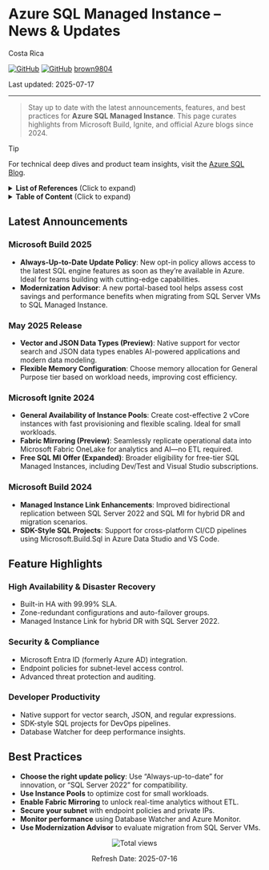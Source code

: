 # Azure SQL Managed Instance – News & Updates

Costa Rica

[![GitHub](https://badgen.net/badge/icon/github?icon=github&label)](https://github.com)
[![GitHub](https://img.shields.io/badge/--181717?logo=github&logoColor=ffffff)](https://github.com/)
[brown9804](https://github.com/brown9804)

Last updated: 2025-07-17

----------

> Stay up to date with the latest announcements, features, and best practices for **Azure SQL Managed Instance**. This page curates highlights from Microsoft Build, Ignite, and official Azure blogs since 2024.

> [!TIP]  
> For technical deep dives and product team insights, visit the [Azure SQL Blog](https://techcommunity.microsoft.com/t5/azure-sql-blog/bg-p/AzureSQLBlog).

<details>
<summary><b>List of References</b> (Click to expand)</summary>

- [What’s New in Azure SQL Managed Instance](https://learn.microsoft.com/azure/azure-sql/managed-instance/doc-changes-updates-release-notes-whats-new)
- [Azure SQL Managed Instance Updates – Ignite 2024](https://techcommunity.microsoft.com/blog/azuresqlblog/azure-sql-managed-instance-updates-%E2%80%93-msignite-2024/4305772)
- [Azure SQL Documentation](https://learn.microsoft.com/azure/azure-sql/)
- [Azure Updates – SQL](https://azure.microsoft.com/updates/?product=sql-managed-instance)

</details>

<details>
<summary><b>Table of Content</b> (Click to expand)</summary>

- [Latest Announcements](#latest-announcements)
    - [Microsoft Build 2025](#microsoft-build-2025)
    - [May 2025 Release](#may-2025-release)
    - [Microsoft Ignite 2024](#microsoft-ignite-2024)
    - [Microsoft Build 2024](#microsoft-build-2024)
- [Feature Highlights](#feature-highlights)
    - [High Availability & Disaster Recovery](#high-availability--disaster-recovery)
    - [Security & Compliance](#security--compliance)
    - [Developer Productivity](#developer-productivity)
- [Best Practices](#best-practices)

</details>

## Latest Announcements

### Microsoft Build 2025

- **Always-Up-to-Date Update Policy**: New opt-in policy allows access to the latest SQL engine features as soon as they’re available in Azure. Ideal for teams building with cutting-edge capabilities.  
- **Modernization Advisor**: A new portal-based tool helps assess cost savings and performance benefits when migrating from SQL Server VMs to SQL Managed Instance.

### May 2025 Release

- **Vector and JSON Data Types (Preview)**: Native support for vector search and JSON data types enables AI-powered applications and modern data modeling.  
- **Flexible Memory Configuration**: Choose memory allocation for General Purpose tier based on workload needs, improving cost efficiency.

### Microsoft Ignite 2024

- **General Availability of Instance Pools**: Create cost-effective 2 vCore instances with fast provisioning and flexible scaling. Ideal for small workloads.  
- **Fabric Mirroring (Preview)**: Seamlessly replicate operational data into Microsoft Fabric OneLake for analytics and AI—no ETL required.  
- **Free SQL MI Offer (Expanded)**: Broader eligibility for free-tier SQL Managed Instances, including Dev/Test and Visual Studio subscriptions.

### Microsoft Build 2024

- **Managed Instance Link Enhancements**: Improved bidirectional replication between SQL Server 2022 and SQL MI for hybrid DR and migration scenarios.  
- **SDK-Style SQL Projects**: Support for cross-platform CI/CD pipelines using Microsoft.Build.Sql in Azure Data Studio and VS Code.


## Feature Highlights

### High Availability & Disaster Recovery

- Built-in HA with 99.99% SLA.  
- Zone-redundant configurations and auto-failover groups.  
- Managed Instance Link for hybrid DR with SQL Server 2022.

### Security & Compliance

- Microsoft Entra ID (formerly Azure AD) integration.  
- Endpoint policies for subnet-level access control.  
- Advanced threat protection and auditing.

### Developer Productivity

- Native support for vector search, JSON, and regular expressions.  
- SDK-style SQL projects for DevOps pipelines.  
- Database Watcher for deep performance insights.


## Best Practices

- **Choose the right update policy**: Use “Always-up-to-date” for innovation, or “SQL Server 2022” for compatibility.  
- **Use Instance Pools** to optimize cost for small workloads.  
- **Enable Fabric Mirroring** to unlock real-time analytics without ETL.  
- **Secure your subnet** with endpoint policies and private IPs.  
- **Monitor performance** using Database Watcher and Azure Monitor.  
- **Use Modernization Advisor** to evaluate migration from SQL Server VMs.

<!-- START BADGE -->
<div align="center">
  <img src="https://img.shields.io/badge/Total%20views-31-limegreen" alt="Total views">
  <p>Refresh Date: 2025-07-16</p>
</div>
<!-- END BADGE -->
